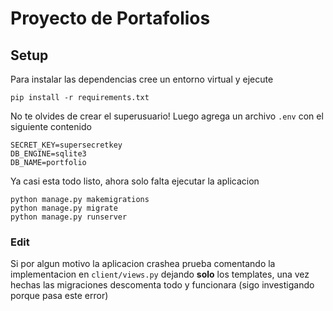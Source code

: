 # Proyecto de Portafolios 
## Setup
Para instalar las dependencias cree un entorno virtual y ejecute
```
pip install -r requirements.txt
```
No te olvides de crear el superusuario!
Luego agrega un archivo `.env` con el siguiente contenido
```
SECRET_KEY=supersecretkey
DB_ENGINE=sqlite3
DB_NAME=portfolio
```

Ya casi esta todo listo, ahora solo falta ejecutar la aplicacion
```
python manage.py makemigrations
python manage.py migrate
python manage.py runserver
```

### Edit
Si por algun motivo la aplicacion crashea prueba comentando la implementacion en `client/views.py`
dejando **solo** los templates, una vez hechas las migraciones descomenta todo y funcionara (sigo investigando porque pasa este error)
